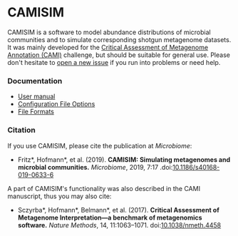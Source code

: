 # CAMISIM

CAMISIM is a software to model abundance distributions of microbial communities and to simulate corresponding shotgun metagenome datasets.
It was mainly developed for the [Critical Assessment of Metagenome Annotation (CAMI)](http://microbiome-cosi.org/cami) challenge, but should be suitable for general use. Please don't hesitate to [open a new issue](https://github.com/CAMI-challenge/CAMISIM/issues) if you run into problems or need help.

### Documentation 
* [User manual](https://github.com/CAMI-challenge/CAMISIM/wiki/User-manual)
* [Configuration File Options](https://github.com/CAMI-challenge/CAMISIM/wiki/Configuration-File-Options)
* [File Formats](https://github.com/CAMI-challenge/CAMISIM/wiki/File-Formats)

### Citation

If you use CAMISIM, please cite the publication at *Microbiome*:
* Fritz*, Hofmann*, et al. (2019). **CAMISIM: Simulating metagenomes and microbial communities.** *Microbiome*, 2019, 7:17 .doi:[10.1186/s40168-019-0633-6](https://doi.org/10.1186/s40168-019-0633-6)

A part of CAMISIM's functionality was also described in the CAMI manuscript, thus you may also cite:
* Sczyrba*, Hofmann*, Belmann*, et al. (2017). **Critical Assessment of Metagenome Interpretation—a benchmark of metagenomics software.** *Nature Methods*, 14, 11:1063–1071. doi:[10.1038/nmeth.4458](https://doi.org/10.1038/nmeth.4458)
